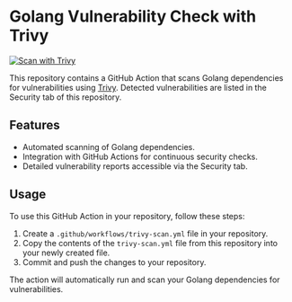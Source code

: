 # Golang Vulnerability Check with Trivy

[![Scan with Trivy](https://github.com/gamertense/golang-security-scan-with-trivy/actions/workflows/trivy-scan-github.yml/badge.svg)](https://github.com/gamertense/golang-security-scan-with-trivy/actions/workflows/trivy-scan-github.yml)

This repository contains a GitHub Action that scans Golang dependencies for vulnerabilities using [Trivy](https://trivy.dev/). Detected vulnerabilities are listed in the Security tab of this repository.

## Features

- Automated scanning of Golang dependencies.
- Integration with GitHub Actions for continuous security checks.
- Detailed vulnerability reports accessible via the Security tab.

## Usage

To use this GitHub Action in your repository, follow these steps:

1. Create a `.github/workflows/trivy-scan.yml` file in your repository.
2. Copy the contents of the `trivy-scan.yml` file from this repository into your newly created file.
3. Commit and push the changes to your repository.

The action will automatically run and scan your Golang dependencies for vulnerabilities.
